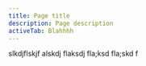```yaml
---
title: Page title
description: Page description
activeTab: Blahhhh
---
```

slkdjflskjf alskdj flaksdj fla;ksd fla;skd f
